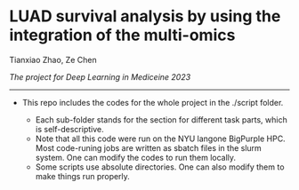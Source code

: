 # LUAD survival analysis by using the integration of the multi-omics
Tianxiao Zhao, Ze Chen

*The project for Deep Learning in Mediceine 2023*

****

- This repo includes the codes for the whole project in the ./script folder.

  - Each sub-folder stands for the section for different task parts, which is self-descriptive.  
  - Note that all this code were run on the NYU langone BigPurple HPC. Most code-runing jobs are written as sbatch files in the slurm system. One can modify the codes to run them locally.
  - Some scripts use absolute directories. One can also modify them to make things run properly.

  
